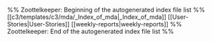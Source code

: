 %% Zoottelkeeper: Beginning of the autogenerated index file list  %%
 [[c3/templates/c3/mda/_Index_of_mda|_Index_of_mda]]
 [[User-Stories|User-Stories]]
 [[weekly-reports|weekly-reports]]
%% Zoottelkeeper: End of the autogenerated index file list  %%
